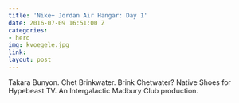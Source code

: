 ```yaml
---
title: 'Nike+ Jordan Air Hangar: Day 1'
date: 2016-07-09 16:51:00 Z
categories:
- hero
img: kvoegele.jpg
link: 
layout: post
---
```


Takara Bunyon. Chet Brinkwater. Brink Chetwater? Native Shoes for Hypebeast TV. An Intergalactic Madbury Club production.

